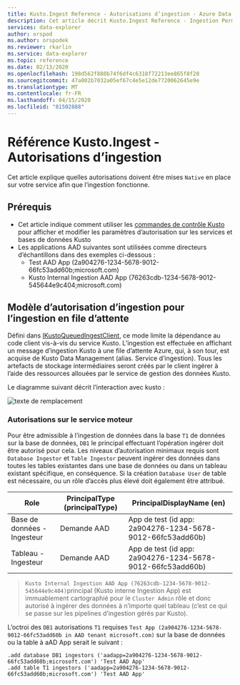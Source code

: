 ```yaml
---
title: Kusto.Ingest Reference - Autorisations d’ingestion - Azure Data Explorer (fr) Microsoft Docs
description: Cet article décrit Kusto.Ingest Reference - Ingestion Permissions in Azure Data Explorer.
services: data-explorer
author: orspod
ms.author: orspodek
ms.reviewer: rkarlin
ms.service: data-explorer
ms.topic: reference
ms.date: 02/13/2020
ms.openlocfilehash: 198d562f880b74f6df4c6318f72213ee865f8f28
ms.sourcegitcommit: 47a002b7032a05ef67c4e5e12de7720062645e9e
ms.translationtype: MT
ms.contentlocale: fr-FR
ms.lasthandoff: 04/15/2020
ms.locfileid: "81502888"
---
```

# <a name="kustoingest-reference---ingestion-permissions"></a>Référence Kusto.Ingest - Autorisations d’ingestion
Cet article explique quelles autorisations doivent être mises `Native` en place sur votre service afin que l’ingestion fonctionne.



## <a name="prerequisites"></a>Prérequis
* Cet article indique comment utiliser les [commandes de contrôle Kusto](../../management/security-roles.md) pour afficher et modifier les paramètres d’autorisation sur les services et bases de données Kusto
* Les applications AAD suivantes sont utilisées comme directeurs d’échantillons dans des exemples ci-dessous :
    * Test AAD App (2a904276-1234-5678-9012-66fc53add60b;microsoft.com)
    * Kusto Internal Ingestion AAD App (76263cdb-1234-5678-9012-545644e9c404;microsoft.com)

## <a name="ingestion-permission-model-for-queued-ingestion"></a>Modèle d’autorisation d’ingestion pour l’ingestion en file d’attente
Défini dans [IKustoQueuedIngestClient](kusto-ingest-client-reference.md#interface-ikustoqueuedingestclient), ce mode limite la dépendance au code client vis-à-vis du service Kusto. L’ingestion est effectuée en affichant un message d’ingestion Kusto à une file d’attente Azure, qui, à son tour, est acquise de Kusto Data Management (alias. Service d’ingestion). Tous les artefacts de stockage intermédiaires seront créés par le client ingérer à l’aide des ressources allouées par le service de gestion des données Kusto.<BR>

Le diagramme suivant décrit l’interaction avec kusto :<BR>

![texte de remplacement](../images/queued-ingest.jpg "file d’attente-ingest")

### <a name="permissions-on-the-engine-service"></a>Autorisations sur le service moteur
Pour être admissible à l’ingestion de données dans la base `T1` de données sur la base de données, `DB1` le principal effectuant l’opération ingérer doit être autorisé pour cela.
Les niveaux d’autorisation minimaux requis sont `Database Ingestor` et `Table Ingestor` peuvent ingérer des données dans toutes les tables existantes dans une base de données ou dans un tableau existant spécifique, en conséquence.
Si la création `Database User` de table est nécessaire, ou un rôle d’accès plus élevé doit également être attribué.


|Role |PrincipalType (principalType)    |PrincipalDisplayName (en)
|--------|------------|------------
|Base de données - Ingesteur |Demande AAD |App de test (id app: 2a904276-1234-5678-9012-66fc53add60b)
|Tableau - Ingesteur |Demande AAD |App de test (id app: 2a904276-1234-5678-9012-66fc53add60b)

>`Kusto Internal Ingestion AAD App (76263cdb-1234-5678-9012-545644e9c404)`principal (Kusto interne Ingestion App) est immuablement cartographié pour le `Cluster Admin` rôle et donc autorisé à ingérer des données à n’importe quel tableau (c’est ce qui se passe sur les pipelines d’ingestion gérés par Kusto).

L’octroi des `DB1` autorisations `T1` requises `Test App (2a904276-1234-5678-9012-66fc53add60b in AAD tenant microsoft.com)` sur la base de données ou la table à aAD App serait le suivant :
```kusto
.add database DB1 ingestors ('aadapp=2a904276-1234-5678-9012-66fc53add60b;microsoft.com') 'Test AAD App'
.add table T1 ingestors ('aadapp=2a904276-1234-5678-9012-66fc53add60b;microsoft.com') 'Test AAD App'
```

